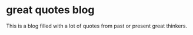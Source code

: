 # great quotes blog
This is a blog filled with a lot of quotes from past or present great thinkers.
